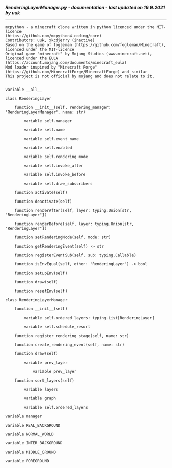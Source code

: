 ***RenderingLayerManager.py - documentation - last updated on 19.9.2021 by uuk***
___

    mcpython - a minecraft clone written in python licenced under the MIT-licence 
    (https://github.com/mcpython4-coding/core)
    Contributors: uuk, xkcdjerry (inactive)
    Based on the game of fogleman (https://github.com/fogleman/Minecraft), licenced under the MIT-licence
    Original game "minecraft" by Mojang Studios (www.minecraft.net), licenced under the EULA
    (https://account.mojang.com/documents/minecraft_eula)
    Mod loader inspired by "Minecraft Forge" (https://github.com/MinecraftForge/MinecraftForge) and similar
    This project is not official by mojang and does not relate to it.


    variable __all__

    class RenderingLayer

        function __init__(self, rendering_manager: "RenderingLayerManager", name: str)

            variable self.manager

            variable self.name

            variable self.event_name

            variable self.enabled

            variable self.rendering_mode

            variable self.invoke_after

            variable self.invoke_before

            variable self.draw_subscribers

        function activate(self)

        function deactivate(self)

        function renderAfter(self, layer: typing.Union[str, "RenderingLayer"])

        function renderBefore(self, layer: typing.Union[str, "RenderingLayer"])

        function setRenderingMode(self, mode: str)

        function getRenderingEvent(self) -> str

        function registerEventSub(self, sub: typing.Callable)

        function isEnvEqual(self, other: "RenderingLayer") -> bool

        function setupEnv(self)

        function draw(self)

        function resetEnv(self)

    class RenderingLayerManager

        function __init__(self)

            variable self.ordered_layers: typing.List[RenderingLayer]

            variable self.schedule_resort

        function register_rendering_stage(self, name: str)

        function create_rendering_event(self, name: str)

        function draw(self)

            variable prev_layer

                variable prev_layer

        function sort_layers(self)

            variable layers

            variable graph

            variable self.ordered_layers

    variable manager

    variable REAL_BACKGROUND

    variable NORMAL_WORLD

    variable INTER_BACKGROUND

    variable MIDDLE_GROUND

    variable FOREGROUND